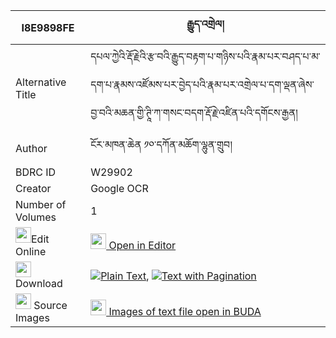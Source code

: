 |I8E9898FE|རྒྱུད་འགྲེལ། 
| --- | --- 
|Alternative Title |དཔལ་ཀྱེའི་རྡོ་རྗེའི་རྩ་བའི་རྒྱུད་བརྟག་པ་གཉིས་པའི་རྣམ་པར་བཤད་པ་མ་དག་པ་རྣམས་འཛོམས་པར་བྱེད་པའི་རྣམ་པར་འགྲེལ་པ་དག་ལྡན་ཞེས་བྱ་བའི་མཆན་གྱི་ཊཱི་ཀ་གསང་བདག་རྡོ་རྗེ་འཛིན་པའི་དགོངས་རྒྱན།
|Author| ངོར་མཁན་ཆེན ༡༠་དཀོན་མཆོག་ལྷུན་གྲུབ།
|BDRC ID | W29902
|Creator | Google OCR
|Number of Volumes| 1
|<img width="25" src="https://img.icons8.com/color/25/000000/edit-property.png">Edit Online| [<img width="25" src="https://avatars.githubusercontent.com/u/45091458?s=200&v=4"> Open in Editor](http://editor.openpecha.org/I8E9898FE)
|<img width="25" src="https://img.icons8.com/fluent/48/000000/download-2.png"/>  Download | [![](https://img.icons8.com/color/20/000000/txt.png)Plain Text](https://github.com/Openpecha/I8E9898FE/releases/download/v1/gyu_drel_plain_I8E9898FE.zip), [![](https://img.icons8.com/color/20/000000/txt.png)Text with Pagination](https://github.com/Openpecha/I8E9898FE/releases/download/v1/gyu_drel_pages_I8E9898FE.zip)
|<img width="25" src="https://img.icons8.com/plasticine/100/000000/pictures-folder.png"/>  Source Images | [<img width="25" src="https://library.bdrc.io/icons/BUDA-small.svg"> Images of text file open in BUDA](https://library.bdrc.io/show/bdr:W29902)